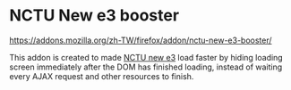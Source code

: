 # NCTU New e3 booster

https://addons.mozilla.org/zh-TW/firefox/addon/nctu-new-e3-booster/

This addon is created to made [NCTU new e3](https://e3new.nctu.edu.tw/my/) load faster by hiding loading screen immediately after the DOM has finished loading, instead of waiting every AJAX request and other resources to finish.
